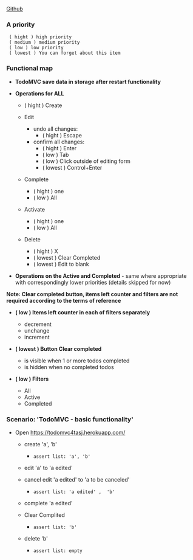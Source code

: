[Github](https://github.com/fkthereality/codarium/blob/ToDoMVC/todoMVC-test-plan.md)
### A priority ###
     ( hight ) high priority
     ( medium ) medium priority
     ( low ) low priority
     ( lowest ) You can forget about this item

### Functional map ###
* **TodoMVC save data in storage after restart functionality**

* **Operations for ALL**
    - ( hight ) Create 
    - Edit 
      - undo all changes:    
          -  ( hight ) Escape 
      - confirm all changes:
          -  ( hight ) Enter      
          -  ( low ) Tab
          -  ( low ) Click outside of editing form           
          -  ( lowest ) Control+Enter

    - Complete 
      - ( hight ) one 
      - ( low ) All

    - Activate  
      - ( hight ) one 
      - ( low ) All

    - Delete 
       - ( hight ) X 
       - ( lowest ) Clear Completed
       - ( lowest ) Edit to blank

* **Operations on the Active and Completed**
       - same where appropriate with correspondingly lower priorities (details skipped for now)

**Note: Clear completed button, items left counter and filters are not required according to the terms of reference**
* **( low ) Items left counter in each of filters separately**
  
    - decrement
    - unchange
    - increment

* **( lowest ) Button Clear completed**
    - is visible when  1 or more todos completed
    - is hidden when no completed todos
    
* **( low ) Filters**
    - All
    - Active
    - Completed  
  
  
### Scenario: 'TodoMVC - basic functionality' ###

* Open https://todomvc4tasj.herokuapp.com/

   * create 'a', 'b'
     + `assert list: 'a', 'b'`
     
   * edit 'a' to 'a edited'
   * cancel edit 'a edited' to 'a to be canceled' 
     + `assert list: 'a edited' ,  'b'`
     
  * complete 'a edited'
  * Clear Complited 
      + `assert list: 'b'`
      
  * delete 'b'
       + `assert list: empty` 
